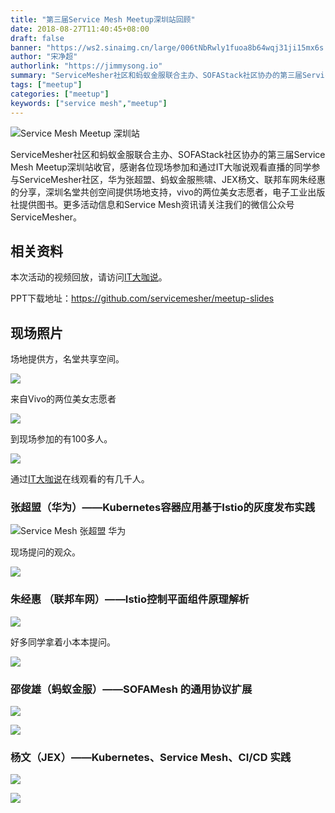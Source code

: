 ```yaml
---
title: "第三届Service Mesh Meetup深圳站回顾"
date: 2018-08-27T11:40:45+08:00
draft: false
banner: "https://ws2.sinaimg.cn/large/006tNbRwly1fuoa8b64wqj31ji15mx6s.jpg"
author: "宋净超"
authorlink: "https://jimmysong.io"
summary: "ServiceMesher社区和蚂蚁金服联合主办、SOFAStack社区协办的第三届Service Mesh Meetup深圳站收官，华为张超盟、蚂蚁金服熊啸、JEX杨文、联邦车网朱经惠给大家带来分享。"
tags: ["meetup"]
categories: ["meetup"]
keywords: ["service mesh","meetup"]
---
```


![Service Mesh Meetup 深圳站](https://ws3.sinaimg.cn/large/006tNbRwgy1fuo41nap0jj318w0txgyl.jpg)

ServiceMesher社区和蚂蚁金服联合主办、SOFAStack社区协办的第三届Service Mesh Meetup深圳站收官，感谢各位现场参加和通过IT大咖说观看直播的同学参与ServiceMesher社区，华为张超盟、蚂蚁金服熊啸、JEX杨文、联邦车网朱经惠的分享，深圳名堂共创空间提供场地支持，vivo的两位美女志愿者，电子工业出版社提供图书。更多活动信息和Service Mesh资讯请关注我们的微信公众号ServiceMesher。

## 相关资料	

本次活动的视频回放，请访问[IT大咖说](http://www.itdks.com/eventlist/detail/2549)。

PPT下载地址：https://github.com/servicemesher/meetup-slides

## 现场照片

场地提供方，名堂共享空间。

![](https://ws4.sinaimg.cn/large/006tNbRwly1fuo46qj051j31da0w8x4k.jpg)

来自Vivo的两位美女志愿者

![](https://ws4.sinaimg.cn/large/006tNbRwly1fuo45qvss5j31460qwb29.jpg)

到现场参加的有100多人。

![](https://ws3.sinaimg.cn/large/006tNbRwly1fuo43u5brwj31kw11te83.jpg)

通过[IT大咖说](http://www.itdks.com/eventlist/detail/2549)在线观看的有几千人。

### 张超盟（华为）——Kubernetes容器应用基于Istio的灰度发布实践

![Service Mesh 张超盟 华为](https://ws4.sinaimg.cn/large/006tNbRwly1fuo49ba8t1j318k0tunpd.jpg)

现场提问的观众。

![](https://ws2.sinaimg.cn/large/006tNbRwly1fuo4c33nb8j31d20wsx6p.jpg)

### 朱经惠 （联邦车网）——Istio控制平面组件原理解析

![](https://ws3.sinaimg.cn/large/006tNbRwly1fuo8cdv8ucj31ca0w21ky.jpg)

好多同学拿着小本本提问。

![](https://ws2.sinaimg.cn/large/006tNbRwly1fuo8dpztynj31ca0w84qq.jpg)

### 邵俊雄（蚂蚁金服）——SOFAMesh 的通用协议扩展

![](https://ws4.sinaimg.cn/large/006tNbRwly1fuo8f2jjhcj31c20w0qv5.jpg)

![](https://ws1.sinaimg.cn/large/006tNbRwly1fuo8fucll1j31c40vy4qq.jpg)

### 杨文（JEX）——Kubernetes、Service Mesh、CI/CD 实践

![](https://ws2.sinaimg.cn/large/006tNbRwly1fuo8gb5mwqj31bo0vy1ky.jpg)

![](https://ws4.sinaimg.cn/large/006tNbRwly1fuo8h8kr3gj31ca0wab2a.jpg)

